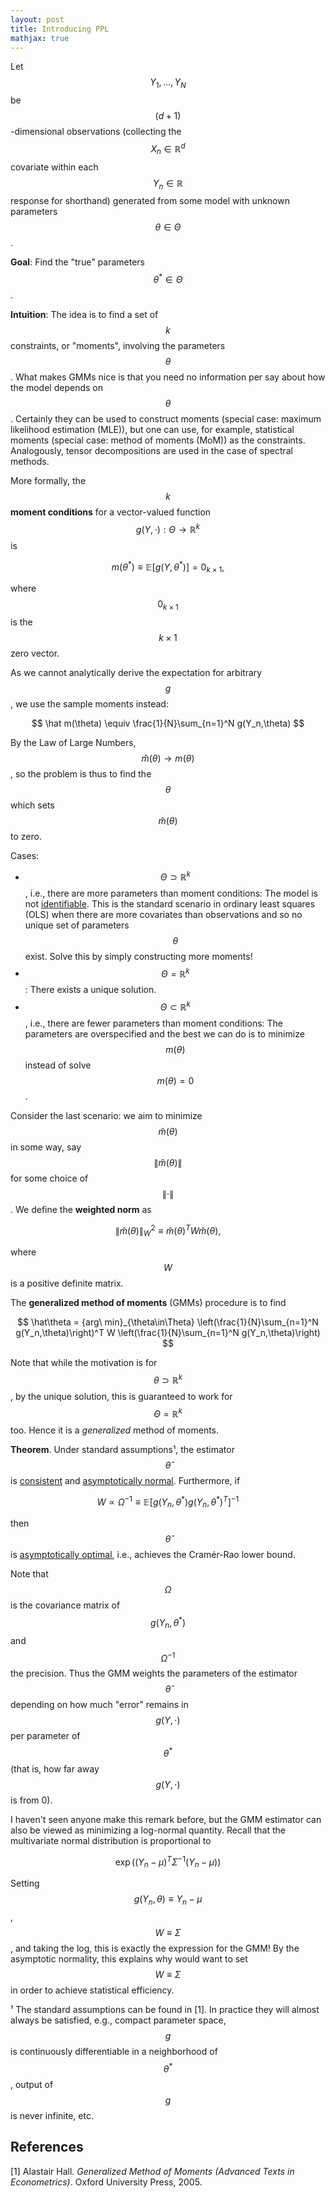 ```yaml
---
layout: post
title: Introducing PPL
mathjax: true
---
```


Let $$Y_1,\ldots,Y_N$$ be $$(d+1)$$-dimensional observations (collecting the $$X_n\in\mathbb{R}^d$$ covariate within each $$Y_n\in\mathbb{R}$$ response for shorthand) generated from some model with unknown parameters $$\theta\in\Theta$$.

__Goal__: Find the "true" parameters $$\theta^*\in\Theta$$.

__Intuition__: The idea is to find a set of $$k$$ constraints, or "moments", involving the parameters $$\theta$$. What makes GMMs nice is that you need no information per say about how the model depends on $$\theta$$. Certainly they can be used to construct moments (special case: maximum likelihood estimation (MLE)), but one can use, for example, statistical moments (special case: method of moments (MoM)) as the constraints. Analogously, tensor decompositions are used in the case of spectral methods.

More formally, the $$k$$ __moment conditions__ for a vector-valued function $$g(Y,\cdot):\Theta\to\mathbb{R}^k$$ is

$$
m(\theta^*) \equiv \mathbb{E}[g(Y,\theta^*)] = 0_{k\times 1},
$$

where $$0_{k\times 1}$$ is the $$k\times 1$$ zero vector.

As we cannot analytically derive the expectation for arbitrary $$g$$, we use the sample moments instead:

$$
\hat m(\theta) \equiv \frac{1}{N}\sum_{n=1}^N g(Y_n,\theta)
$$

By the Law of Large Numbers, $$\hat{m}(\theta)\to m(\theta)$$, so the problem is thus to find the $$\theta$$ which sets $$\hat m(\theta)$$ to zero.

Cases:

* $$\Theta\supset\mathbb{R}^k$$, i.e., there are more parameters than moment
conditions: The model is not [identifiable](http://en.wikipedia.org/wiki/Identifiability). This is the standard scenario in ordinary least squares (OLS) when there are more covariates than observations and so no unique set of parameters $$\theta$$ exist. Solve this by simply constructing more moments!
* $$\Theta=\mathbb{R}^k$$: There exists a unique solution.
* $$\Theta\subset\mathbb{R}^k$$,
i.e., there are fewer parameters than moment conditions: The parameters are overspecified and the best we can do is to minimize $$m(\theta)$$ instead of solve $$m(\theta)=0$$.

Consider the last scenario: we aim to minimize $$\hat m(\theta)$$ in some way, say $$\|\hat m(\theta)\|$$ for some choice of $$\|\cdot\|$$. We define the __weighted norm__ as

$$
\|\hat m(\theta)\|_W^2 \equiv \hat m(\theta)^T W \hat m(\theta),
$$

where $$W$$ is a positive definite matrix.

The __generalized method of moments__ (GMMs) procedure is to find

$$
\hat\theta = {arg\ min}_{\theta\in\Theta}
\left(\frac{1}{N}\sum_{n=1}^N g(Y_n,\theta)\right)^T W
\left(\frac{1}{N}\sum_{n=1}^N g(Y_n,\theta)\right)
$$

Note that while the motivation is for $$\theta\supset\mathbb{R}^k$$, by the unique solution, this is guaranteed to work for $$\Theta=\mathbb{R}^k$$ too. Hence it is a _generalized_ method of moments.

__Theorem__. Under standard assumptions¹, the estimator $$\hat\theta$$ is [consistent](http://en.wikipedia.org/wiki/Consistent_estimator#Bias_versus_consistency) and [asymptotically normal](http://en.wikipedia.org/wiki/Asymptotic_distribution). Furthermore, if

$$
W \propto
\Omega^{-1}\equiv\mathbb{E}[g(Y_n,\theta^*)g(Y_n,\theta^*)^T]^{-1}
$$

then $$\hat \theta$$ is [asymptotically optimal](http://en.wikipedia.org/wiki/Efficiency_(statistics)), i.e., achieves the Cramér-Rao lower bound.

Note that $$\Omega$$ is the covariance matrix of $$g(Y_n,\theta^*)$$ and $$\Omega^{-1}$$ the precision. Thus the GMM weights the parameters of the estimator $$\hat\theta$$ depending on how much "error" remains in $$g(Y,\cdot)$$ per parameter of $$\theta^*$$ (that is, how far away $$g(Y,\cdot)$$ is from 0).

I haven't seen anyone make this remark before, but the GMM estimator can also be viewed as minimizing a log-normal quantity. Recall that the multivariate normal distribution is proportional to

$$
\exp\Big((Y_n-\mu)^T\Sigma^{-1}(Y_n-\mu)\Big)
$$

Setting $$g(Y_n,\theta)\equiv Y_n-\mu$$, $$W\equiv\Sigma$$, and taking the log, this is exactly the expression for the GMM! By the asymptotic normality, this explains why would want to set $$W\equiv\Sigma$$ in order to achieve statistical efficiency.

¹ The standard assumptions can be found in [1]. In practice they will almost always be satisfied, e.g., compact parameter space, $$g$$ is continuously differentiable in a neighborhood of $$\theta^*$$, output of $$g$$ is never infinite, etc.

## References
[1] Alastair Hall. _Generalized Method of Moments (Advanced Texts in Econometrics)_. Oxford University Press, 2005.
